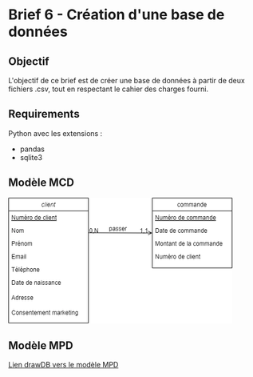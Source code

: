 # Brief 6 - Création d'une base de données

## Objectif
L'objectif de ce brief est de créer une base de données à partir de deux fichiers .csv, tout en respectant le cahier des charges fourni.

## Requirements
Python avec les extensions : 
* pandas
* sqlite3

## Modèle MCD
![Modele MCD](https://github.com/llorin-capi/SIMPLON_Brief6/blob/main/MCD_bdd_brief6.drawio.png)
## Modèle MPD
[Lien drawDB vers le modèle MPD](https://www.drawdb.app/editor?shareId=8665ed7408c04e2738d18c6c5477669f)
